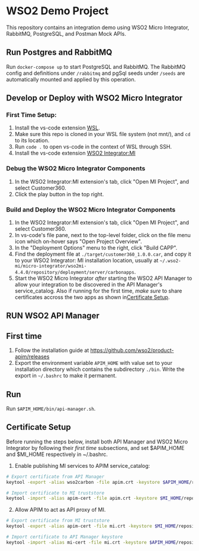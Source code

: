 # WSO2 Demo Project

This repository contains an integration demo using WSO2 Micro Integrator, RabbitMQ, PostgreSQL, and Postman Mock APIs.


## Run Postgres and RabbitMQ 
Run `docker-compose up` to start PostgreSQL and RabbitMQ. The RabbitMQ config and definitions under `/rabbitmq` and pgSql seeds under `/seeds` are automatically mounted and applied by this operation. 

## Develop or Deploy with WSO2 Micro Integrator  

### First Time Setup:
1. Install the vs-code extension [WSL](https://marketplace.visualstudio.com/items?itemName=ms-vscode-remote.remote-wsl).
2. Make sure this repo is cloned in your WSL file system (not mnt/), and `cd` to its location. 
3. Run `code .` to open vs-code in the context of WSL through SSH.
4. Install the vs-code extension [WSO2 Integrator:MI](https://marketplace.visualstudio.com/items?itemName=WSO2.micro-integrator)

### Debug the WSO2 Micro Integrator Components
1. In the WSO2 Integrator:MI extension's tab, click "Open MI Project", and select Customer360. 
2. Click the play button in the top right.

### Build and Deploy the WSO2 Micro Integrator Components
1. In the WSO2 Integrator:MI extension's tab, click "Open MI Project", and select Customer360. 
2. In vs-code's file pane, next to the top-level folder, click on the file menu icon which on-hover says "Open Project Overview". 
3. In the "Deployment Options" menu to the right, click "Build CAPP". 
4. Find the deployment file at `./target/customer360_1.0.0.car`, and copy it to your WSO2 Integrator: MI installation location, usually at `~/.wso2-mi/micro-integrator/wso2mi-4.4.0/repository/deployment/server/carbonapps`. 
5. Start the WSO2 Micro Integrator *after* starting the WSO2 API Manager to allow your integration to be discovered in the API Manager's service_catalog. Also if running for the first time, *make sure* to share certificates accross the two apps as shown in[Certificate Setup](#certificate-setup).

## RUN WSO2 API Manager

## First time
1. Follow the installation guide at https://github.com/wso2/product-apim/releases
2. Export the environment variable `APIM_HOME` with value set to your installation directory which contains the subdirectory `./bin`. Write the export in `~/.bashrc` to make it permanent. 

## Run
Run `$APIM_HOME/bin/api-manager.sh`.  


## Certificate Setup
Before running the steps below, install both API Manager and WSO2 Micro Integrator by following their *first time* subsections, and set $APIM_HOME and $MI_HOME respectively in ~/.bashrc.
1. Enable publishing MI services to APIM service_catalog:
``` bash
# Export certificate from API Manager
keytool -export -alias wso2carbon -file apim.crt -keystore $APIM_HOME/repository/resources/security/wso2carbon.jks -storepass wso2carbon

# Import certificate to MI truststore
keytool -import -alias apim-cert -file apim.crt -keystore $MI_HOME/repository/resources/security/client-truststore.jks -storepass wso2carbon
```
2. Allow APIM to act as API proxy of MI.
```bash
# Export certificate from MI truststore
keytool -export -alias apim-cert -file mi.crt -keystore $MI_HOME/repository/resources/security/client-truststore.jks -storepass wso2carbon

# Import certificate to API Manager keystore
keytool -import -alias mi-cert -file mi.crt -keystore $APIM_HOME/repository/resources/security/wso2carbon.jks -storepass wso2carbon
```
